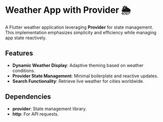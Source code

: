 # Weather App with Provider 🌦️

A Flutter weather application leveraging **Provider** for state management. This implementation emphasizes simplicity and efficiency while managing app state reactively.

## Features
- **Dynamic Weather Display**: Adaptive theming based on weather conditions.
- **Provider State Management**: Minimal boilerplate and reactive updates.
- **Search Functionality**: Retrieve live weather for cities worldwide.

## Dependencies
- **provider**: State management library.
- **http**: For API requests.
